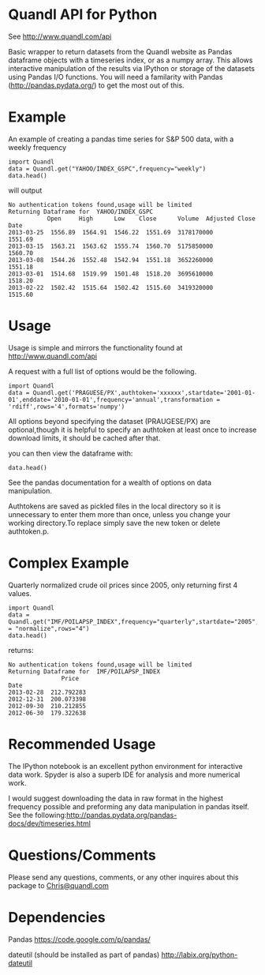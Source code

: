 Quandl API for Python
=========
See http://www.quandl.com/api

Basic wrapper to return datasets from the Quandl website as Pandas dataframe objects with a timeseries index, or as a numpy array.
This allows interactive manipulation of the results via IPython or storage of the datasets using Pandas I/O functions.
You will need a familarity with Pandas (http://pandas.pydata.org/) to get the most out of this.

Example
========
An example of creating a pandas time series for S&P 500 data, with a weekly frequency

    import Quandl
    data = Quandl.get("YAHOO/INDEX_GSPC",frequency="weekly")
    data.head()
will output

    No authentication tokens found,usage will be limited 
    Returning Dataframe for  YAHOO/INDEX_GSPC
               Open     High      Low    Close      Volume  Adjusted Close
    Date                                                                      
    2013-03-25  1556.89  1564.91  1546.22  1551.69  3178170000         1551.69
    2013-03-15  1563.21  1563.62  1555.74  1560.70  5175850000         1560.70
    2013-03-08  1544.26  1552.48  1542.94  1551.18  3652260000         1551.18
    2013-03-01  1514.68  1519.99  1501.48  1518.20  3695610000         1518.20
    2013-02-22  1502.42  1515.64  1502.42  1515.60  3419320000         1515.60

Usage
=====
Usage is simple and mirrors the functionality found at http://www.quandl.com/api

A request with a full list of options would be the following.
```
import Quandl
data = Quandl.get('PRAGUESE/PX',authtoken='xxxxxx',startdate='2001-01-01',enddate='2010-01-01',frequency='annual',transformation = 'rdiff',rows='4',formats='numpy')
```
All options beyond specifying the dataset (PRAUGESE/PX) are optional,though it is helpful to specify an authtoken at 
least once to increase download limits, it should be cached after that.

you can then view the dataframe with:
```
data.head()
```

See the pandas documentation for a wealth of options on data manipulation.

Authtokens are saved as pickled files in the local directory so it is unnecessary to enter them more than once,
unless you change your working directory.To replace simply save the new token or delete authtoken.p.

Complex Example
===============
Quarterly normalized crude oil prices since 2005, only returning first 4 values.

	import Quandl
	data = Quandl.get("IMF/POILAPSP_INDEX",frequency="quarterly",startdate="2005",transformation = "normalize",rows="4")
	data.head()

returns:

	No authentication tokens found,usage will be limited 
	Returning Dataframe for  IMF/POILAPSP_INDEX
                   Price
    Date                  
    2013-02-28  212.792283
    2012-12-31  200.073398
    2012-09-30  210.212855
    2012-06-30  179.322638

Recommended Usage
================
The IPython notebook is an excellent python environment for interactive data work. Spyder is also a superb IDE for analysis and more numerical work.

I would suggest downloading the data in raw format in the highest frequency possible and preforming any data manipulation
in pandas itself.
See the following:http://pandas.pydata.org/pandas-docs/dev/timeseries.html

Questions/Comments
==================
Please send any questions, comments, or any other inquires about this package to Chris@quandl.com


Dependencies
============
Pandas https://code.google.com/p/pandas/

dateutil (should be installed as part of pandas) http://labix.org/python-dateutil

